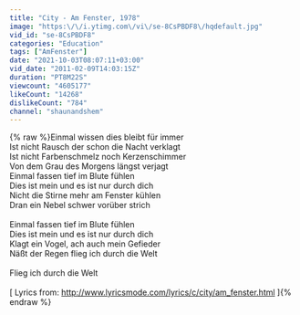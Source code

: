 ```yaml
---
title: "City - Am Fenster, 1978"
image: "https:\/\/i.ytimg.com\/vi\/se-8CsPBDF8\/hqdefault.jpg"
vid_id: "se-8CsPBDF8"
categories: "Education"
tags: ["AmFenster"]
date: "2021-10-03T08:07:11+03:00"
vid_date: "2011-02-09T14:03:15Z"
duration: "PT8M22S"
viewcount: "4605177"
likeCount: "14268"
dislikeCount: "784"
channel: "shaunandshem"
---
```

{% raw %}Einmal wissen dies bleibt für immer<br />Ist nicht Rausch der schon die Nacht verklagt<br />Ist nicht Farbenschmelz noch Kerzenschimmer<br />Von dem Grau des Morgens längst verjagt<br />Einmal fassen tief im Blute fühlen<br />Dies ist mein und es ist nur durch dich<br />Nicht die Stirne mehr am Fenster kühlen<br />Dran ein Nebel schwer vorüber strich<br /><br />Einmal fassen tief im Blute fühlen<br />Dies ist mein und es ist nur durch dich<br />Klagt ein Vogel, ach auch mein Gefieder<br />Näßt der Regen flieg ich durch die Welt<br /><br />Flieg ich durch die Welt<br /><br />[ Lyrics from: <a rel="nofollow" target="blank" href="http://www.lyricsmode.com/lyrics/c/city/am_fenster.html">http://www.lyricsmode.com/lyrics/c/city/am_fenster.html</a> ]{% endraw %}
